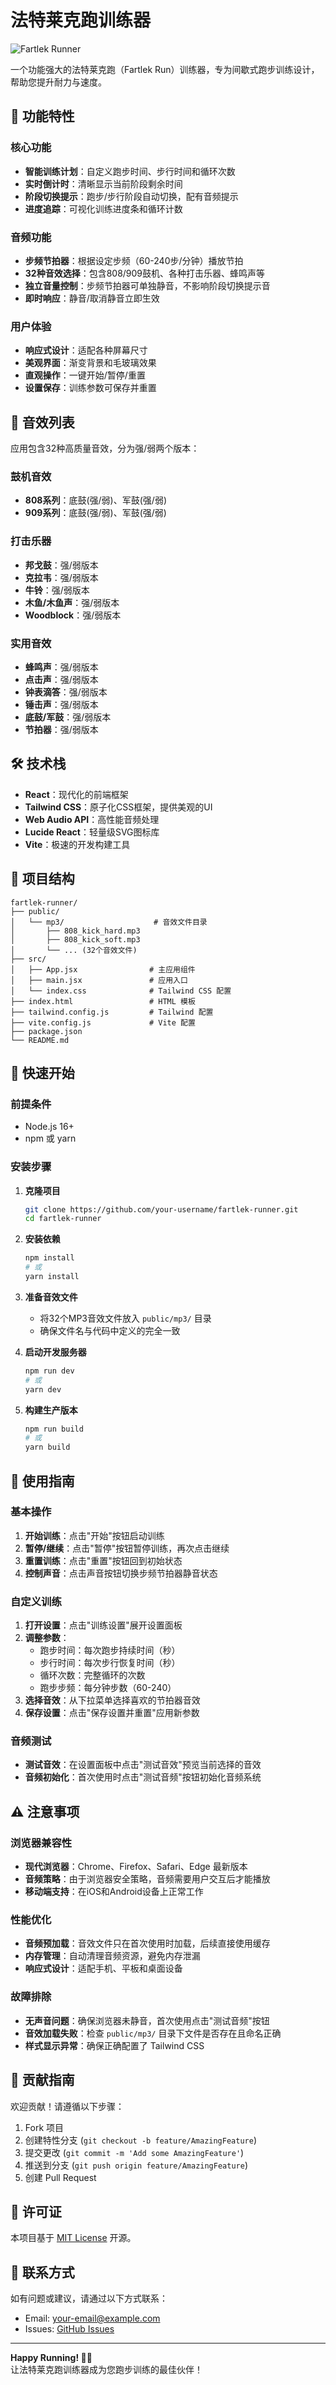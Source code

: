 # 法特莱克跑训练器

![Fartlek Runner](https://placehold.co/800x400/1a2a6c/white?text=Fartlek+Runner+Training+App)

一个功能强大的法特莱克跑（Fartlek Run）训练器，专为间歇式跑步训练设计，帮助您提升耐力与速度。

## 🚀 功能特性

### 核心功能
- **智能训练计划**：自定义跑步时间、步行时间和循环次数
- **实时倒计时**：清晰显示当前阶段剩余时间
- **阶段切换提示**：跑步/步行阶段自动切换，配有音频提示
- **进度追踪**：可视化训练进度条和循环计数

### 音频功能
- **步频节拍器**：根据设定步频（60-240步/分钟）播放节拍
- **32种音效选择**：包含808/909鼓机、各种打击乐器、蜂鸣声等
- **独立音量控制**：步频节拍器可单独静音，不影响阶段切换提示音
- **即时响应**：静音/取消静音立即生效

### 用户体验
- **响应式设计**：适配各种屏幕尺寸
- **美观界面**：渐变背景和毛玻璃效果
- **直观操作**：一键开始/暂停/重置
- **设置保存**：训练参数可保存并重置

## 🎵 音效列表

应用包含32种高质量音效，分为强/弱两个版本：

### 鼓机音效
- **808系列**：底鼓(强/弱)、军鼓(强/弱)
- **909系列**：底鼓(强/弱)、军鼓(强/弱)

### 打击乐器
- **邦戈鼓**：强/弱版本
- **克拉韦**：强/弱版本
- **牛铃**：强/弱版本
- **木鱼/木鱼声**：强/弱版本
- **Woodblock**：强/弱版本

### 实用音效
- **蜂鸣声**：强/弱版本
- **点击声**：强/弱版本
- **钟表滴答**：强/弱版本
- **锤击声**：强/弱版本
- **底鼓/军鼓**：强/弱版本
- **节拍器**：强/弱版本

## 🛠️ 技术栈

- **React**：现代化的前端框架
- **Tailwind CSS**：原子化CSS框架，提供美观的UI
- **Web Audio API**：高性能音频处理
- **Lucide React**：轻量级SVG图标库
- **Vite**：极速的开发构建工具

## 📁 项目结构

```
fartlek-runner/
├── public/
│   └── mp3/                    # 音效文件目录
│       ├── 808_kick_hard.mp3
│       ├── 808_kick_soft.mp3
│       └── ... (32个音效文件)
├── src/
│   ├── App.jsx                # 主应用组件
│   ├── main.jsx               # 应用入口
│   └── index.css              # Tailwind CSS 配置
├── index.html                 # HTML 模板
├── tailwind.config.js         # Tailwind 配置
├── vite.config.js             # Vite 配置
├── package.json
└── README.md
```

## 🚀 快速开始

### 前提条件
- Node.js 16+
- npm 或 yarn

### 安装步骤

1. **克隆项目**
   ```bash
   git clone https://github.com/your-username/fartlek-runner.git
   cd fartlek-runner
   ```

2. **安装依赖**
   ```bash
   npm install
   # 或
   yarn install
   ```

3. **准备音效文件**
    - 将32个MP3音效文件放入 `public/mp3/` 目录
    - 确保文件名与代码中定义的完全一致

4. **启动开发服务器**
   ```bash
   npm run dev
   # 或
   yarn dev
   ```

5. **构建生产版本**
   ```bash
   npm run build
   # 或
   yarn build
   ```

## 🎯 使用指南

### 基本操作
1. **开始训练**：点击"开始"按钮启动训练
2. **暂停/继续**：点击"暂停"按钮暂停训练，再次点击继续
3. **重置训练**：点击"重置"按钮回到初始状态
4. **控制声音**：点击声音按钮切换步频节拍器静音状态

### 自定义训练
1. **打开设置**：点击"训练设置"展开设置面板
2. **调整参数**：
    - 跑步时间：每次跑步持续时间（秒）
    - 步行时间：每次步行恢复时间（秒）
    - 循环次数：完整循环的次数
    - 跑步步频：每分钟步数（60-240）
3. **选择音效**：从下拉菜单选择喜欢的节拍器音效
4. **保存设置**：点击"保存设置并重置"应用新参数

### 音频测试
- **测试音效**：在设置面板中点击"测试音效"预览当前选择的音效
- **音频初始化**：首次使用时点击"测试音频"按钮初始化音频系统

## ⚠️ 注意事项

### 浏览器兼容性
- **现代浏览器**：Chrome、Firefox、Safari、Edge 最新版本
- **音频策略**：由于浏览器安全策略，音频需要用户交互后才能播放
- **移动端支持**：在iOS和Android设备上正常工作

### 性能优化
- **音频预加载**：音效文件只在首次使用时加载，后续直接使用缓存
- **内存管理**：自动清理音频资源，避免内存泄漏
- **响应式设计**：适配手机、平板和桌面设备

### 故障排除
- **无声音问题**：确保浏览器未静音，首次使用点击"测试音频"按钮
- **音效加载失败**：检查 `public/mp3/` 目录下文件是否存在且命名正确
- **样式显示异常**：确保正确配置了 Tailwind CSS

## 🤝 贡献指南

欢迎贡献！请遵循以下步骤：

1. Fork 项目
2. 创建特性分支 (`git checkout -b feature/AmazingFeature`)
3. 提交更改 (`git commit -m 'Add some AmazingFeature'`)
4. 推送到分支 (`git push origin feature/AmazingFeature`)
5. 创建 Pull Request

## 📄 许可证

本项目基于 [MIT License](LICENSE) 开源。

## 📧 联系方式

如有问题或建议，请通过以下方式联系：
- Email: your-email@example.com
- Issues: [GitHub Issues](https://github.com/your-username/fartlek-runner/issues)

---

**Happy Running! 🏃‍♂️**  
让法特莱克跑训练器成为您跑步训练的最佳伙伴！